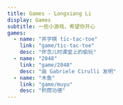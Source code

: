 ```yaml
---
title: Games - Longxiang Li
display: Games
subtitle: 一些小游戏，希望你开心
games:
  - name: "井字棋 tic-tac-toe"
    link: "game/tic-tac-toe"
    desc: "怀念儿时课堂上的偷玩"
  - name: "2048"
    link: "game/2048"
    desc: "由 Gabriele Cirulli 发明"
  - name: "木鱼"
    link: "game/muyu"
    desc: "积攒功德"
---
```


<ListGames :games="frontmatter.games" />
